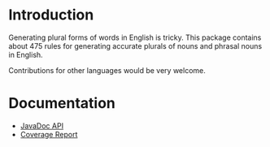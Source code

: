 # Introduction

Generating plural forms of words in English is tricky. This package
contains about 475 rules for generating accurate plurals of nouns
and phrasal nouns in English.

Contributions for other languages would be very welcome.

# Documentation

* [JavaDoc API](http://shevek.github.io/linguistics/docs/javadoc/)
* [Coverage Report](http://shevek.github.io/linguistics/docs/cobertura/)
